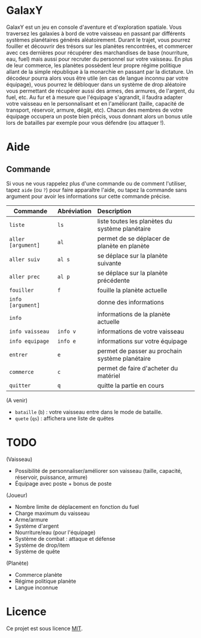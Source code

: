 # GalaxY

GalaxY est un jeu en console d'aventure et d'exploration spatiale. Vous traversez les galaxies à bord de votre vaisseau en passant par différents systèmes planétaires générés aléatoirement. Durant le trajet, vous pourrez fouiller et découvrir des trésors sur les planètes rencontrées, et commercer avec ces dernières pour récupérer des marchandises de base (nourriture, eau, fuel) mais aussi pour recruter du personnel sur votre vaisseau. En plus de leur commerce, les planètes possèdent leur propre régime politique allant de la simple république à la monarchie en passant par la dictature. Un décodeur pourra alors vous être utile (en cas de langue inconnu par votre équipage), vous pourrez le débloquer dans un système de drop aléatoire vous permettant de récupérer aussi des armes, des armures, de l'argent, du fuel, etc. Au fur et à mesure que l'équipage s'agrandit, il faudra adapter votre vaisseau en le personnalisant et en l'améliorant (taille, capacité de transport, réservoir, armure, dégât, etc). Chacun des membres de votre équipage occupera un poste bien précis, vous donnant alors un bonus utile lors de batailles par exemple pour vous défendre (ou attaquer !).

# Aide

## Commande

Si vous ne vous rappelez plus d'une commande ou de comment l'utiliser, tapez `aide` (ou `?`) pour faire apparaître l'aide, ou tapez la commande sans argument pour avoir les informations sur cette commande précise.

| Commande           | Abréviation | Description                                     |
| --------           | :---------- | :----------                                     |
| `liste`            | `ls`        | liste toutes les planètes du système planétaire |
| `aller [argument]` | `al`        | permet de se déplacer de planète en planète     |
| `aller suiv`       | `al s`      | se déplace sur la planète suivante              |
| `aller prec`       | `al p`      | se déplace sur la planète précédente            |
| `fouiller`         | `f`         | fouille la planète actuelle                     |
| `info [argument]`  |             | donne des informations                          |
| `info`             |             | informations de la planète actuelle             |
| `info vaisseau`    | `info v`    | informations de votre vaisseau                  |
| `info equipage`    | `info e`    | informations sur votre équipage                 |
| `entrer`           | `e`         | permet de passer au prochain système planétaire |
| `commerce`         | `c`         | permet de faire d'acheter du matériel           |
| `quitter`          | `q`         | quitte la partie en cours                       |

(A venir)

- `bataille` (`b`) : votre vaisseau entre dans le mode de bataille.
- `quete` (`qs`) : affichera une liste de quêtes

# TODO

(Vaisseau)
- Possibilité de personnaliser/améliorer son vaisseau (taille, capacité, réservoir, puissance, armure)
- Équipage avec poste + bonus de poste

(Joueur)
- Nombre limite de déplacement en fonction du fuel
- Charge maximum du vaisseau
- Arme/armure
- Système d'argent
- Nourriture/eau (pour l'équipage)
- Système de combat : attaque et défense
- Système de drop/item
- Système de quête

(Planète)
- Commerce planète
- Régime politique planète
- Langue inconnue

# Licence

Ce projet est sous licence [MIT](http://opensource.org/licenses/mit-license.php).
